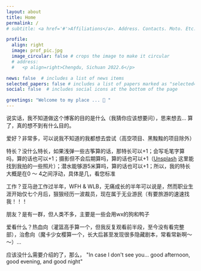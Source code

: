 ```yaml
---
layout: about
title: Home
permalink: /
# subtitle: <a href='#'>Affiliations</a>. Address. Contacts. Moto. Etc.

profile:
  align: right
  image: prof_pic.jpg
  image_circular: false # crops the image to make it circular
  # address: 
  #   <p align=right>Chengdu, Sichuan 2022.6</p>

news: false  # includes a list of news items
selected_papers: false # includes a list of papers marked as "selected={true}"
social: false  # includes social icons at the bottom of the page

greetings: "Welcome to my place ... 👋 "
---
```


说实话，我不知道做这个博客的目的是什么（我猜你应该想要问），思来想去... 算了，真的想不到有什么目的。

爱好？非常多，可以说我不知道的我都想去尝试（高空项目、黑黢黢的项目除外）

特长？没什么特长，如果浅弹一些古筝算的话，那特长可以+1；会写毛笔字算吗，算的话也可以+1；摄影但不会后期算吗，算的话也可以+1（[Unsplash](https://unsplash.com/@syueying) 这里能找到我拍的一些照片）；潜水能够游5米算吗，算的话也可以+1；所以，我的特长大概是在0 ～ 4之间浮动，具体是几，看您标准

工作？亚马逊工作过半年，WFH & WLB，无痛成长的半年可以说是，然而职业生涯开始仅七个月后，狠狠经历一波裁员，现在属于无业游民（有要旅游的速速找我！！！

朋友？是有一群，但人类不多，主要是一些会用wx的狗和鸭子

爱看什么？热血向（灌篮高手算一个，但我反复观看前半段，至今没有看完整部），治愈向（魔卡少女樱算一个，长大后甚至发现很多隐藏剧本，常看常新啊～～）... 

应该没什么需要介绍的了，那么， "In case I don't see you... good afternoon, good evening, and good night"